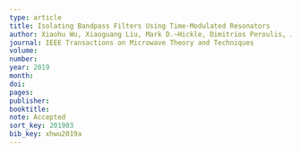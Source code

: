 ```yaml
---
type: article
title: Isolating Bandpass Filters Using Time-Modulated Resonators
author: Xiaohu Wu, Xiaoguang Liu, Mark D.~Hickle, Dimitrios Peroulis, Juan Sebastian Gomez-Diaz, and Alejandro Alvarez Melcon
journal: IEEE Transactions on Microwave Theory and Techniques
volume:
number:
year: 2019
month:
doi:
pages:
publisher:
booktitle:
note: Accepted
sort_key: 201903
bib_key: xhwu2019a
---
```

